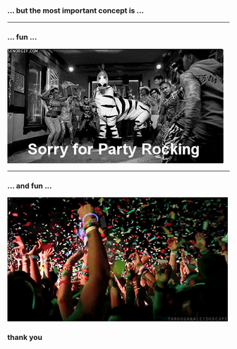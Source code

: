 ### ... but the most important concept is ...

---

### ... fun ...

![party](assets/image/giphy-2.gif)

---

### ... and fun ...

![party](assets/image/giphy-3.gif)

### thank you
